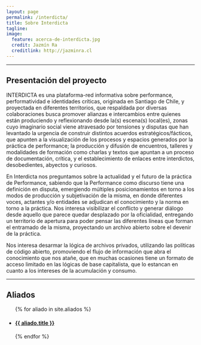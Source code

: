 ```yaml
---
layout: page
permalink: /interdicta/
title: Sobre Interdicta
tagline:
image:
  feature: acerca-de-interdicta.jpg
  credit: Jazmín Ra
  creditlink: http://jazminra.cl
---
```


---

## Presentación del proyecto

INTERDICTA es una plataforma-red informativa sobre performance, performatividad e identidades críticas, originada en Santiago de Chile, y proyectada en diferentes territorios, que respaldada por diversas colaboraciones busca promover alianzas e intercambios entre quienes están produciendo y reflexionando desde la(s) escena(s) local(es), zonas cuyo imaginario social viene atravesado por tensiones y disputas que han levantado la urgencia de construir distintos acuerdos estratégicos/fácticos, que apunten a la visualización de los procesos y espacios generados por la práctica de performance; la producción y difusión de encuentros, talleres y modalidades de formación como charlas y textos que apuntan a un proceso de documentación, crítica, y el establecimiento de enlaces entre interdictos, desobedientes, abyectos y curiosos.

En Interdicta nos preguntamos sobre la actualidad y el futuro de la práctica de Performance, sabiendo que la Performance como discurso tiene una definición en disputa, emergiendo múltiples posicionamientos en torno a los modos de producción y subjetivación de la misma, en donde diferentes voces, actantes y/o entidades se adjudican el conocimiento y la norma en torno a la práctica. Nos interesa visibilizar el conflicto y generar diálogo desde aquello que parece quedar desplazado por la oficialidad, entregando un territorio de apertura para poder pensar las diferentes líneas que forman el entramado de la misma, proyectando un archivo abierto sobre el devenir de la práctica.

Nos interesa desarmar la lógica de archivos privados, utilizando las políticas de código abierto, promoviendo el flujo de información que abra el conocimiento que nos atañe, que en muchas ocasiones tiene un formato de acceso limitado en las lógicas de base capitalista, que lo estancan en cuanto a los intereses de la acumulación y consumo.

---

## Aliados
<ul>
{% for aliado in site.aliados %}
  <li><h4><a href="{{ aliado.url | relative_url }}" title="{{ aliado.title }}">{{ aliado.title }}</a></h4></li>
{% endfor %}
</ul>
